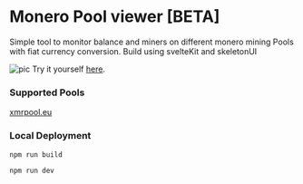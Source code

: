 # Monero Pool viewer [BETA]
Simple tool to monitor balance and miners on different monero mining Pools with fiat currency conversion.
Build using svelteKit and skeletonUI

![pic](https://github.com/user-attachments/assets/46af38be-0090-411d-aa09-8be52ee3dc7f)
Try it yourself [here](https://cookie0o.github.io/Pool-viewer/).

### Supported Pools
[xmrpool.eu](https://web.xmrpool.eu/)

### Local Deployment

```npm run build```   

```npm run dev```
